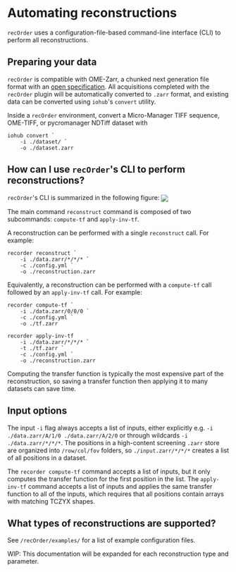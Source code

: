 # Automating reconstructions

`recOrder` uses a configuration-file-based command-line interface (CLI) to perform all reconstructions.

## Preparing your data

`recOrder` is compatible with OME-Zarr, a chunked next generation file format with an [open specification](https://ngff.openmicroscopy.org/0.4/). All acquisitions completed with the `recOrder` plugin will be automatically converted to `.zarr` format, and existing data can be converted using `iohub`'s `convert` utility. 

Inside a `recOrder` environment, convert a Micro-Manager TIFF sequence, OME-TIFF, or pycromanager NDTiff dataset with
```
iohub convert `
    -i ./dataset/ `
    -o ./dataset.zarr
```

## How can I use `recOrder`'s CLI to perform reconstructions?
`recOrder`'s CLI is summarized in the following figure:
<img src="./images/cli_structure.png" align="center">

The main command `reconstruct` command is composed of two subcommands: `compute-tf` and `apply-inv-tf`. 

A reconstruction can be performed with a single `reconstruct` call. For example:
```
recorder reconstruct `
    -i ./data.zarr/*/*/* `
    -c ./config.yml `
    -o ./reconstruction.zarr
```
Equivalently, a reconstruction can be performed with a `compute-tf` call followed by an `apply-inv-tf` call. For example:
```
recorder compute-tf `
    -i ./data.zarr/0/0/0 `
    -c ./config.yml `
    -o ./tf.zarr

recorder apply-inv-tf 
    -i ./data.zarr/*/*/* `
    -t ./tf.zarr `
    -c ./config.yml `
    -o ./reconstruction.zarr
```
Computing the transfer function is typically the most expensive part of the reconstruction, so saving a transfer function then applying it to many datasets can save time. 

## Input options

The input `-i` flag always accepts a list of inputs, either explicitly e.g. `-i ./data.zarr/A/1/0 ./data.zarr/A/2/0` or through wildcards `-i ./data.zarr/*/*/*`. The positions in a high-content screening `.zarr` store are organized into `/row/col/fov` folders, so `./input.zarr/*/*/*` creates a list of all positions in a dataset. 

The `recorder compute-tf` command accepts a list of inputs, but it only computes the transfer function for the first position in the list. The `apply-inv-tf` command accepts a list of inputs and applies the same transfer function to all of the inputs, which requires that all positions contain arrays with matching TCZYX shapes.

## What types of reconstructions are supported?
See `/recOrder/examples/` for a list of example configuration files. 

WIP: This documentation will be expanded for each reconstruction type and parameter.
